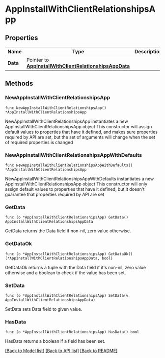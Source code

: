 # AppInstallWithClientRelationshipsApp

## Properties

Name | Type | Description | Notes
------------ | ------------- | ------------- | -------------
**Data** | Pointer to [**AppInstallWithClientRelationshipsAppData**](AppInstallWithClientRelationshipsAppData.md) |  | [optional] 

## Methods

### NewAppInstallWithClientRelationshipsApp

`func NewAppInstallWithClientRelationshipsApp() *AppInstallWithClientRelationshipsApp`

NewAppInstallWithClientRelationshipsApp instantiates a new AppInstallWithClientRelationshipsApp object
This constructor will assign default values to properties that have it defined,
and makes sure properties required by API are set, but the set of arguments
will change when the set of required properties is changed

### NewAppInstallWithClientRelationshipsAppWithDefaults

`func NewAppInstallWithClientRelationshipsAppWithDefaults() *AppInstallWithClientRelationshipsApp`

NewAppInstallWithClientRelationshipsAppWithDefaults instantiates a new AppInstallWithClientRelationshipsApp object
This constructor will only assign default values to properties that have it defined,
but it doesn't guarantee that properties required by API are set

### GetData

`func (o *AppInstallWithClientRelationshipsApp) GetData() AppInstallWithClientRelationshipsAppData`

GetData returns the Data field if non-nil, zero value otherwise.

### GetDataOk

`func (o *AppInstallWithClientRelationshipsApp) GetDataOk() (*AppInstallWithClientRelationshipsAppData, bool)`

GetDataOk returns a tuple with the Data field if it's non-nil, zero value otherwise
and a boolean to check if the value has been set.

### SetData

`func (o *AppInstallWithClientRelationshipsApp) SetData(v AppInstallWithClientRelationshipsAppData)`

SetData sets Data field to given value.

### HasData

`func (o *AppInstallWithClientRelationshipsApp) HasData() bool`

HasData returns a boolean if a field has been set.


[[Back to Model list]](../README.md#documentation-for-models) [[Back to API list]](../README.md#documentation-for-api-endpoints) [[Back to README]](../README.md)


